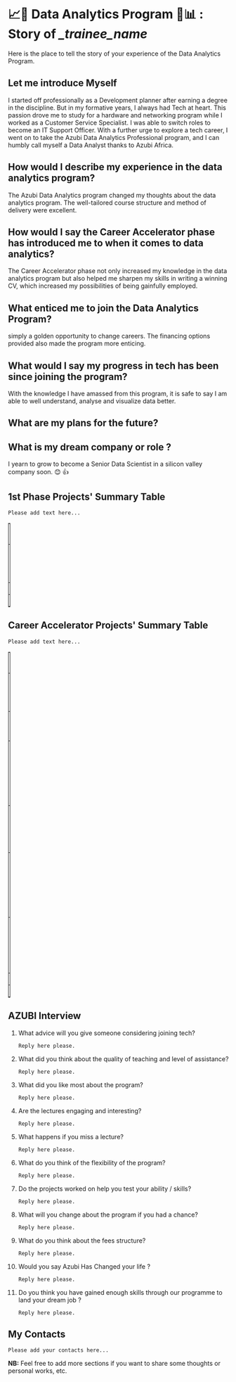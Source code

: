 # 📈🧪 Data Analytics Program 🧠📊 : Story of *___trainee_name__*
Here is the place to tell the story of your experience of the Data Analytics Program.


## Let me introduce Myself
I started off professionally as a Development planner after earning a degree in the discipline. But in my formative years, I always had Tech at heart. This passion drove me to study for a hardware and networking program while I worked as a Customer Service Specialist. I was able to switch roles to become an IT Support Officer. With a further urge to explore a tech career, I went on to take the Azubi Data Analytics Professional program, and I can humbly call myself a Data Analyst thanks to Azubi Africa.

## How would I describe my experience in the data analytics program?
The Azubi Data Analytics program changed my thoughts about the data analytics program. The well-tailored course structure and method of delivery were excellent.

## How would I say the Career Accelerator phase has introduced me to when it comes to data analytics? 
The Career Accelerator phase not only increased my knowledge in the data analytics program but also helped me sharpen my skills in writing a winning CV, which increased my possibilities of being gainfully employed.

## What enticed me to join the Data Analytics Program?
simply a golden opportunity to change careers. The financing options provided also made the program more enticing.


## What would I say my progress in tech has been since joining the program? 
With the knowledge I have amassed from this program, it is safe to say I am able to well understand, analyse and visualize data better.

## What are my plans for the future?


## What is my dream company or role ?
I yearn to grow to become a Senior Data Scientist in a silicon valley company soon. :blush: :+1:

## 1st Phase Projects' Summary Table
`Please add text here...`
<table style="width: 1%;" border="1" cellpadding="1">
<tbody>
<tr>
<td>#</td>
<td>Project's Name</td>
<td>Description</td>
<td>Additional</td>
</tr>

<tr>
<td>1</td>
<td> </td>
<td>Add the project description here...</td>
<td>Add any additional info here...</td>
</tr>

<tr>
<td>2</td>
<td> </td>
<td> </td>
<td> </td>
</tr>

<tr>
<td>3</td>
<td> </td>
<td> </td>
<td> </td>
</tr>

</tbody>
</table>

## Career Accelerator Projects' Summary Table
`Please add text here...`
<table style="width: 1%;" border="1" cellpadding="1">
<tbody>
<tr>
<td>#</td>
<td>Project's Name</td>
<td>Description</td>
<td>Article</td>
<td>Deployed App</td>
<td>App Repository</td>
<td>Dev Repository</td>
</tr>

<tr>
<td>1</td>
<td> Venture Capital On Indian Start-ups</td>
<td>Venture Capital On Indian Start-ups</td>
<td>(https://medium.com/@kwabenaabrefa/venture-capital-for-indian-start-ups-41de755211ba)</td>
<td></td>
<td></td>
<td>(https://github.com/KwabenaMufasa/Indian-Start-up-Funding-Analysis)</td>
</tr>

<tr>
<td>2</td>
<td> Regression Project - Time Series Analysis and Modeling</td>
<td> A Regression Time Series Analysis</td>
<td> https://medium.com/@kwabenaabrefa/regression-project-time-series-analysis-and-modeling-c5e2fab1047c</td>
<td>  </td>
<td> </td>
<td> https://github.com/KwabenaMufasa/Regression-Project---Time-Series-Analysis-and-Modeling</td>
</tr>

<tr>
<td>3</td>
<td> Telecommunications-Customer-Churn-Prediction</td>
<td> A Classification Project for Telco Customer Churn Prediction</td>
<td> https://medium.com/@kwabenaabrefa/classification-modelling-telecommunications-customer-churn-prediction-ffbd40941b12</td>
<td> </td>
<td> </td>
<td> https://github.com/KwabenaMufasa/Classification---Telecommunications-Customer-Churn-Prediction</td>
</tr>

<tr>
<td>4</td>
<td> Gradio---Deploying-Customer-Churn-Classification-ML-Model-into-GUI</td>
<td> Gradio App for Customer Churn Classification Model</td>
<td> https://medium.com/@kwabenaabrefa/maximizing-customer-retention-deploying-machine-learning-models-and-predicting-customer-churn-5cab677a8c1
</td>
<td> </td>
<td> </td>
<td> https://github.com/KwabenaMufasa/Gradio---Deploying-Customer-Churn-Classification-ML-Model-into-GUI</td>
</tr>

<tr>
<td>5</td>
<td> Streamlit---Deploying-Sales-Prediction-Regression-ML-Model-into-GUI</td>
<td> Streamlit App Deployment for Sales-Prediction-Regression-ML-Model</td>
<td> https://medium.com/@kwabenaabrefa/streamlining-machine-learning-deployment-with-streamlit-119ab86601cc</td>
<td> </td>
<td> </td>
<td> https://github.com/KwabenaMufasa/Streamlit---Deploying-Sales-Prediction-Regression-ML-Model-into-GUI</td>
</tr>

<tr>
<td>6</td>
<td> NLP-Sentiment-Analysis-and-Deployment</td>
<td> Natural Language Processing Project : Sentiment Analysis</td>
<td> https://medium.com/@kwabenaabrefa/nlp-sentiment-analysis-and-deployment-610dc02254ad</td>
<td> </td>
<td> </td>
<td> https://github.com/KwabenaMufasa/NLP-Sentiment-Analysis-and-Deployment</td>
</tr>

<tr>
<td>7</td>
<td> </td>
<td> </td>
<td> </td>
<td> </td>
<td> </td>
<td> </td>
</tr>

<tr>
<td>Capstsone</td>
<td> </td>
<td> </td>
<td> </td>
<td> </td>
<td> </td>
<td> </td>
</tr>

</tbody>
</table>

## AZUBI Interview 
1. What advice will you give someone considering joining tech? 

    `Reply here please.`

1. What did you think about the quality of teaching and level of assistance? 

    `Reply here please.`

1. What did you like most about the program? 

    `Reply here please.`

1. Are the lectures engaging and interesting? 

    `Reply here please.`

1. What happens if you miss a lecture? 

    `Reply here please.`

1. What do you think of the flexibility of the program? 

    `Reply here please.`

1. Do the projects worked on help you test your ability / skills? 

    `Reply here please.`

1. What will you change about the program if you had a chance? 

    `Reply here please.`

1. What do you think about the fees structure? 

    `Reply here please.`

1. Would you say Azubi Has Changed your life ? 

    `Reply here please.`

1. Do you think you have gained enough skills through our programme to land your dream job ? 

    `Reply here please.`


## My Contacts
`Please add your contacts here...`

**NB:**
Feel free to add more sections if you want to share some thoughts or personal works, etc.

